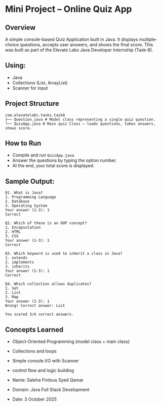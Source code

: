 # Mini Project – Online Quiz App

## Overview
A simple console-based Quiz Application built in Java. It displays multiple-choice questions, accepts user answers, and shows the final score.
This was built as part of the Elevate Labs Java Developer Internship (Task-8).

## Using:
- Java
- Collections (List, ArrayList)
- Scanner for input

## Project Structure
```
com.elevatelabs.tasks.task8
├── Question.java # Model class representing a single quiz question.
└── QuizApp.java # Main quiz Class – loads questions, takes answers, shows score.
```

## How to Run
- Compile and run `QuizApp.java`.
- Answer the questions by typing the option number.
- At the end, your total score is displayed.

## Sample Output:
```
Q1. What is Java?
1. Programming Language
2. Database
3. Operating System
Your answer (1-3): 1
Correct

Q2. Which of these is an OOP concept?
1. Encapsulation
2. HTML
3. CSS
Your answer (1-3): 1
Correct

Q3. Which keyword is used to inherit a class in Java?
1. extends
2. implements
3. inherits
Your answer (1-3): 1
Correct

Q4. Which collection allows duplicates?
1. Set
2. List
3. Map
Your answer (1-3): 1
Wrong! Correct answer: List

You scored 3/4 correct answers.
```

## Concepts Learned
- Object-Oriented Programming (model class + main class)
- Collections and loops
- Simple console I/O with Scanner
- control flow and logic building


- Name: Saleha Firdous Syed Qamar
- Domain: Java Full Stack Development 
- Date: 3 October 2025
